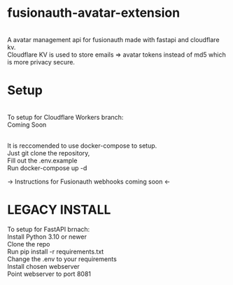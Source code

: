 # fusionauth-avatar-extension
</br>A avatar management api for fusionauth made with fastapi and cloudflare kv.
</br>Cloudflare KV is used to store emails => avatar tokens instead of md5 which is more privacy secure.


# Setup

</br>To setup for Cloudflare Workers branch:
</br>Coming Soon

</br>It is reccomended to use docker-compose to setup.
</br>Just git clone the repository,
</br>Fill out the .env.example
</br>Run docker-compose up -d

-> Instructions for Fusionauth webhooks coming soon <-


# LEGACY INSTALL

To setup for FastAPI brnach:
</br>Install Python 3.10 or newer
</br>Clone the repo
</br>Run pip install -r requirements.txt
</br>Change the .env to your requirements
</br>Install chosen webserver
</br>Point webserver to port 8081
